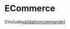 # ECommerce

[!include[validationcommande](ecommerce.validationcommande.autogen.md)]


























































